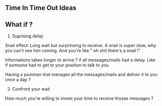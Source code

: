 ## Time In Time Out Ideas

## What if ?

1) Suprising delay 

Snail effect: Long wait but surprinsing to receive. A snail is super slow, why you can't see him coming. And you're like " oh shit there's a snail !"

Informations takes longer to arrive ? if all messages/mails had a delay. Like if someone had to get to your position to talk to you.

Having a postman that manages all the messages/mails and deliver it to you once a day ? 

2) Confront your wait 

How much you're willing to invest your time to receive thoses messages ? 


